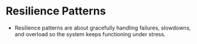 # Resilience Patterns
- Resilience patterns are about gracefully handling failures, slowdowns, and overload so the system keeps functioning under stress.